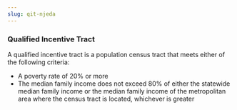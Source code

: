 ```yaml
---
slug: qit-njeda
---
```

### Qualified Incentive Tract

A qualified incentive tract is a population census tract that meets either of the following criteria:
- A poverty rate of 20% or more
- The median family income does not exceed 80% of either the statewide median family income or the median family income of the metropolitan area where the census tract is located, whichever is greater